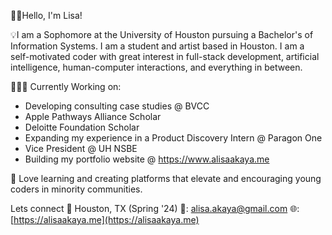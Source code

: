 👋🏽Hello, I'm Lisa!

💡I am a Sophomore at the University of Houston pursuing a Bachelor's of Information Systems. I am a student and artist based in Houston. I am a self-motivated coder with great interest in full-stack development, artificial intelligence, human-computer interactions, and everything in between.

👩🏽‍💻 Currently Working on: 
+ Developing consulting case studies @ BVCC
+ Apple Pathways Alliance Scholar
+ Deloitte Foundation Scholar
+ Expanding my experience in a Product Discovery Intern @ Paragon One
+ Vice President @ UH NSBE
+ Building my portfolio website @ https://www.alisaakaya.me

🌱 Love learning and creating platforms that elevate and encouraging young coders in minority communities.

Lets connect
📍 Houston, TX (Spring '24)
📧: [alisa.akaya@gmail.com](mailto:alisa.akaya@gmail.com)
🌐: [https://alisaakaya.me](https://alisaakaya.me)

